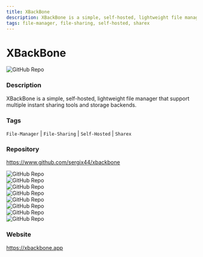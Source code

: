 ```yaml
---
title: XBackBone
description: XBackBone is a simple, self-hosted, lightweight file manager that support multiple instant sharing tools and storage backends.
tags: file-manager, file-sharing, self-hosted, sharex
---
```

        

# XBackBone

![GitHub Repo](https://img.shields.io/static/v1?label=category&message=opensource&color=green)

### Description

XBackBone is a simple, self-hosted, lightweight file manager that support multiple instant sharing tools and storage backends.

### Tags

`File-Manager` | `File-Sharing` | `Self-Hosted` | `Sharex`

### Repository

https://www.github.com/sergix44/xbackbone

![GitHub Repo](https://img.shields.io/github/stars/https:/?style=social)<br />![GitHub Repo](https://img.shields.io/github/forks/https:/?style=social)<br />![GitHub Repo](https://img.shields.io/github/v/tag/https:/?style=social)<br />![GitHub Repo](https://img.shields.io/github/contributors/https:/)<br />![GitHub Repo](https://img.shields.io/github/issues-pr/https:/)<br />![GitHub Repo](https://img.shields.io/github/issues/https:/)<br />![GitHub Repo](https://img.shields.io/github/license/https:/)<br />![GitHub Repo](https://img.shields.io/github/last-commit/https:/)<br />

### Website

https://xbackbone.app